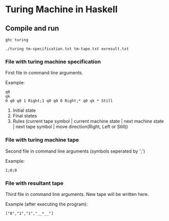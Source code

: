 # Turing Machine in Haskell

## Compile and run


```
ghc turing
```

```
./turing tm-specification.txt tm-tape.txt exresult.txt
```

### File with turing machine specification

First file in command line arguments. 

Example:
```
q0
qk
0 q0 q0 1 Right;1 q0 q0 0 Right;* q0 qk * Still
```
1. Initial state
2. Final states
3. Rules (current tape symbol | current machine state | next machine state | next tape symbol | move direction(Right, Left or Still))



### File with turing machine tape

Second file in command line arguments (symbols seperated by ';')

Example:
```
1;0;0
```

### File with resultant tape

Third file in command line arguments. New tape will be written here.

Example (after executing the program):
```
["0","1","1","__*__"]
```
